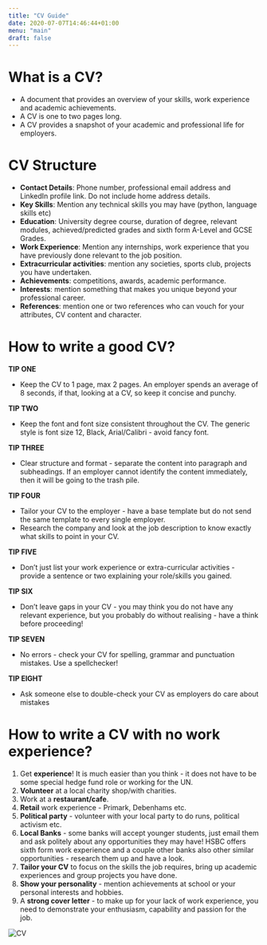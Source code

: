 ```yaml
---
title: "CV Guide"
date: 2020-07-07T14:46:44+01:00
menu: "main"
draft: false
---
```

# What is a CV?
- A document that provides an overview of your skills, work experience and academic achievements.
- A CV is one to two pages long.
- A CV provides a snapshot of your academic and professional life for employers.


# CV Structure
- **Contact Details**: Phone number, professional email address and LinkedIn profile link. Do not include home address details.
- **Key Skills**: Mention any technical skills you may have (python, language skills etc)
- **Education**: University degree course, duration of degree, relevant modules, achieved/predicted grades and sixth form A-Level and GCSE Grades.
- **Work Experience**: Mention any internships, work experience that you have previously done relevant to the job position.
- **Extracurricular activities**: mention any societies, sports club, projects you have undertaken.
- **Achievements**: competitions, awards, academic performance.
- **Interests**: mention something that makes you unique beyond your professional career.
- **References**: mention one or two references who can vouch for your attributes, CV content and character.

# How to write a good CV?

**TIP ONE**
- Keep the CV to 1 page, max 2 pages. An employer spends an average of 8 seconds, if that, looking at a CV, so keep it concise and punchy.

**TIP TWO**
- Keep the font and font size consistent throughout the CV. The generic style is font size 12, Black, Arial/Calibri - avoid fancy font.

**TIP THREE**
- Clear structure and format - separate the content into paragraph and subheadings. If an employer cannot identify the content immediately, then it will be going to the trash pile.

**TIP FOUR**
- Tailor your CV to the employer - have a base template but do not send the same template to every single employer. 
- Research the company and look at the job description to know exactly what skills to point in your CV.

**TIP FIVE**
- Don’t just list your work experience or extra-curricular activities - provide a sentence or two explaining your role/skills you gained.

**TIP SIX**
- Don’t leave gaps in your CV - you may think you do not have any relevant experience, but you probably do without realising - have a think before proceeding!

**TIP SEVEN**
- No errors - check your CV for spelling, grammar and punctuation mistakes. Use a spellchecker!

**TIP EIGHT**
- Ask someone else to double-check your CV as employers do care about mistakes

# How to write a CV with no work experience?
1. Get **experience**! It is much easier than you think - it does not have to be some special hedge fund role or working for the UN.
2. **Volunteer** at a local charity shop/with charities.
3. Work at a **restaurant/cafe**.
4. **Retail** work experience - Primark, Debenhams etc.
5. **Political party** - volunteer with your local party to do runs, political activism etc.
6. **Local Banks** - some banks will accept younger students, just email them and ask politely about any opportunities they may have! HSBC offers sixth form work experience and a couple other banks also other similar opportunities - research them up and have a look.
7. **Tailor your CV** to focus on the skills the job requires, bring up academic experiences and group projects you have done.
8. **Show your personality** - mention achievements at school or your personal interests and hobbies.
9. A **strong cover letter** - to make up for your lack of work experience, you need to demonstrate your enthusiasm, capability and passion for the job.

 ![CV](/CV.jpg)
